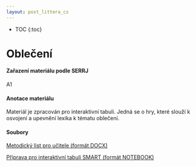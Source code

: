 ```yaml
---
layout: post_littera_cs
---
```

* TOC
{:toc}

# Oblečení

#### Zařazení materiálu podle SERRJ

A1

#### Anotace materiálu

Materiál je zpracován pro interaktivní tabuli. Jedná se o hry, které slouží k osvojení a upevnění lexika k tématu oblečení.

#### Soubory

[Metodický list pro učitele (formát DOCX)](/cs/littera/rustina/materialy/metodika/39_Obleceni_SMART_metodika.docx)

[Příprava pro interaktivní tabuli SMART (formát NOTEBOOK)](/cs/littera/rustina/materialy/zaci/hry/39_Obleceni_SMART_Hra.notebook)